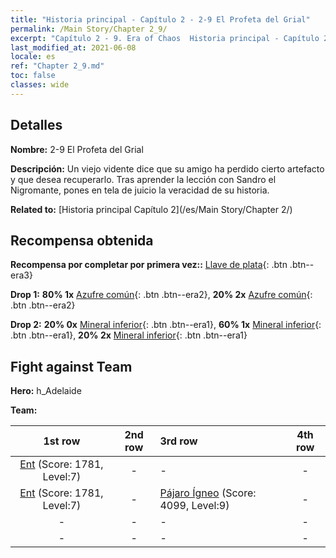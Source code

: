```yaml
---
title: "Historia principal - Capítulo 2 - 2-9 El Profeta del Grial"
permalink: /Main Story/Chapter 2_9/
excerpt: "Capítulo 2 - 9. Era of Chaos  Historia principal - Capítulo 2_9. 2-9 El Profeta del Grial"
last_modified_at: 2021-06-08
locale: es
ref: "Chapter 2_9.md"
toc: false
classes: wide
---
```


## Detalles

 **Nombre:** 2-9 El Profeta del Grial

 **Descripción:** Un viejo vidente dice que su amigo ha perdido cierto artefacto y que desea recuperarlo. Tras aprender la lección con Sandro el Nigromante, pones en tela de juicio la veracidad de su historia.

 **Related to:** [Historia principal Capítulo 2](/es/Main Story/Chapter 2/)

## Recompensa obtenida

 **Recompensa por completar por primera vez::** [Llave de plata](/ItemsES/con_693/){: .btn .btn--era3}

 **Drop 1:** **80% 1x** [Azufre común](/ItemsES/mat_9/){: .btn .btn--era2}, **20% 2x** [Azufre común](/ItemsES/mat_9/){: .btn .btn--era2}

 **Drop 2:** **20% 0x** [Mineral inferior](/ItemsES/mat_1/){: .btn .btn--era1}, **60% 1x** [Mineral inferior](/ItemsES/mat_1/){: .btn .btn--era1}, **20% 2x** [Mineral inferior](/ItemsES/mat_1/){: .btn .btn--era1}


## Fight against Team
 **Hero:** h_Adelaide

 **Team:**


  | 1st row | 2nd row | 3rd row | 4th row |
  |:----:|:----:|:----|:----:|
  | [Ent](/es/units/Treant/) (Score: 1781, Level:7)  | - | - | - |
  | [Ent](/es/units/Treant/) (Score: 1781, Level:7)  | - | [Pájaro Ígneo](/es/units/Firebird/) (Score: 4099, Level:9)  | - |
  | - | - | - | - |
  | - | - | - | - |


